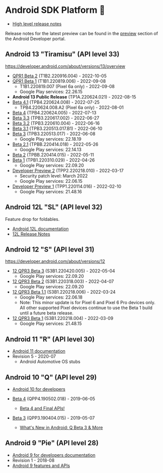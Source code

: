 # Android SDK Platform 👡

- [High level release notes](https://developer.android.com/studio/releases/platforms)

Release notes for the latest preview can be found in the [preview](https://developer.android.com/preview/release-notes)
section of the Android Developer portal.

## Android 13 "Tiramisu" (API level 33)

https://developer.android.com/about/versions/13/overview

- [QPR1 Beta 2](https://developer.android.com/about/versions/13/release-notes#beta1) (T1B2.220916.004) - 2022-10-05
- [QPR1 Beta 1](https://developer.android.com/about/versions/13/release-notes#beta1) (T1B1.220819.006) - 2022-09-08
  - T1B1.220819.007 (Pixel 6a only) - 2022-09-08
  - Google Play services: 22.26.15
- **Android 13 Public Release** (TP1A.220624.021) - 2022-08-15
- [Beta 4.1](https://developer.android.com/about/versions/13/release-notes#beta-4.1) (TPB4.220624.008) - 2022-07-25
  - TPB4.220624.008.A2 (Pixel 6a only) - 2022-08-01
- [Beta 4](https://developer.android.com/about/versions/13/release-notes#beta-4) (TPB4.220624.005) - 2022-07-13
- [Beta 3.3](https://developer.android.com/about/versions/13/release-notes#beta-3.3) (TPB3.220617.002) - 2022-06-27
- [Beta 3.2](https://developer.android.com/about/versions/13/release-notes#beta-3.2) (TPB3.220610.004) - 2022-06-16
- [Beta 3.1](https://developer.android.com/about/versions/13/release-notes#beta-3.1) (TPB3.220513.017.B1) - 2022-06-10
- [Beta 3](https://developer.android.com/about/versions/13/release-notes#beta-3) (TPB3.220513.017) - 2022-06-08
  - Google Play services: 22.18.19
- [Beta 2.1](https://developer.android.com/about/versions/13/release-notes#beta-2.1) (TPBB.220414.018) - 2022-05-26
  - Google Play services: 22.14.13
- [Beta 2](https://developer.android.com/about/versions/13/release-notes#beta-2) (TPBB.220414.015) - 2022-05-11
- [Beta 1](https://developer.android.com/about/versions/13/release-notes#about-beta1) (TPB1.220310.029) - 2022-04-26
  - Google Play services: 22.09.20
- [Developer Preview 2](https://developer.android.com/about/versions/13/release-notes#about-dp2) (TPP2.220218.010) - 2022-03-17
  - Security patch level: March 2022
  - Google Play services: 22.06.15
- [Developer Preview 1](https://developer.android.com/about/versions/13/release-notes#about-dp1) (TPP1.220114.016) - 2022-02-10
  - Google Play services: 21.48.16

## Android 12L "SL" (API level 32)

Feature drop for foldables.

- [Android 12L documentation](https://developer.android.com/about/versions/12/12L)
- [12L Release Notes](https://developer.android.com/about/versions/12/release-notes)

## Android 12 "S" (API level 31)

https://developer.android.com/about/versions/12

- [12 QPR3 Beta 3](https://developer.android.com/about/versions/12/release-notes#beta-3) (S3B1.220420.005) - 2022-05-04
  - Google Play services: 22.09.20
- [12 QPR3 Beta 2](https://developer.android.com/about/versions/12/release-notes#beta-2) (S3B1.220318.003) - 2022-04-07
  - Google Play services: 22.09.20
- [12 QPR3 Beta 1.1](https://developer.android.com/about/versions/12/release-notes#beta-1.1) (S3B1.220218.006) - 2022-03-24
  - Google Play services: 22.06.18
  - Note: This minor update is for Pixel 6 and Pixel 6 Pro devices only. All other supported Pixel devices continue to use the Beta 1 build until a future beta release.
- [12 QPR3 Beta 1](https://developer.android.com/about/versions/12/release-notes#beta-1) (S3B1.220218.004) - 2022-03-09
  - Google Play services: 21.48.15

## Android 11 "R" (API level 30)

- [Android 11 documentation](https://developer.android.com/about/versions/11)
- Revision 5 - 2020-07
  - Android Automotive OS stubs

## Android 10 "Q" (API level 29)

- [Android 10 for developers](https://developer.android.com/about/versions/10)
- [Beta 4](https://developer.android.com/preview/release-notes#android_q_beta_4) (QPP4.190502.018) - 2019-06-05
  - [Beta 4 and Final APIs!](https://android-developers.googleblog.com/2019/06/android-q-beta-4-and-final-apis.html)
- [Beta 3](https://developer.android.com/preview/release-notes#android_q_beta_3) (QPP3.190404.015) - 2019-05-07

  - [What's New in Android: Q Beta 3 & More](https://android-developers.googleblog.com/2019/05/whats-new-in-android-q-beta-3-more.html)

## Android 9 "Pie" (API level 28)

- [Android 9 for developers documentation](https://developer.android.com/about/versions/pie/android-9.0)
- Revision 1 - 2018-08
- [Android 9 features and APIs](https://developer.android.com/about/versions/pie/android-9.0)
